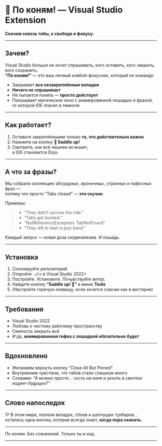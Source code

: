 ﻿# 🐎 По коням! — Visual Studio Extension  
**Скачем сквозь табы, к свободе и фокусу.**

---

## Зачем?

Visual Studio больше не хочет спрашивать, кого оставить, кого закрыть, кого сохранить.  
**"По коням!"** — это ваш личный ковбой-фокусник, который по команде:

- Закрывает **все незакреплённые вкладки**
- **Ничего не спрашивает**
- Не пытается понять — **просто действует**
- Показывает магическое окно с анимированной лошадью и фразой, от которой IDE плачет в темноте

---

## Как работает?

1. Оставьте закреплёнными только **то, что действительно важно**  
2. Нажмите на кнопку **🐎 Saddle up!**
3. Смотрите, как всё лишнее исчезает,  
а IDE становится Dojo.

---

## А что за фразы?

Мы собрали коллекцию абсурдных, ироничных, странных и пафосных фраз —  
потому что просто “Tabs closed” — **это скучно**.

Примеры:
> - "They didn’t survive the ride."  
> - "Tabs got bucked."  
> - "NullReferenceException: TabNotFound"  
> - "They left to start a jazz band."

Каждый запуск — новая доза сюрреализма. И лошадь.

---

## Установка

1. Склонируйте репозиторий  
2. Откройте `.sln` в Visual Studio 2022+  
3. Постройте. Установите. *Почувствуйте ветер.*  
4. Найдите кнопку **“Saddle up! 🐎”** в меню **Tools**  
5. (Настройте горячую клавишу, если хочется совсем как в вестерне)

---

## Требования

- Visual Studio 2022  
- Любовь к чистому рабочему пространству  
- Смелость закрыть всё  
- И да, **анимированная гифка с лошадкой обязательно будет**

---

## Вдохновлено

- Желанием вернуть кнопку “Close All But Pinned”  
- Внутренним чувством, что табов стало слишком много  
- Словами: _“А можно просто... сесть на коня и уехать в светлое кодинг-будущее?”_

---

## Слово напоследок

♡ В этом мире, полном вкладок, сбоев и шепчущих тулбаров...  
осталась одна кнопка, которая всегда знает, **когда пора скакать.**

---

По коням.
Без сожалений.
Только ты и код.

---
